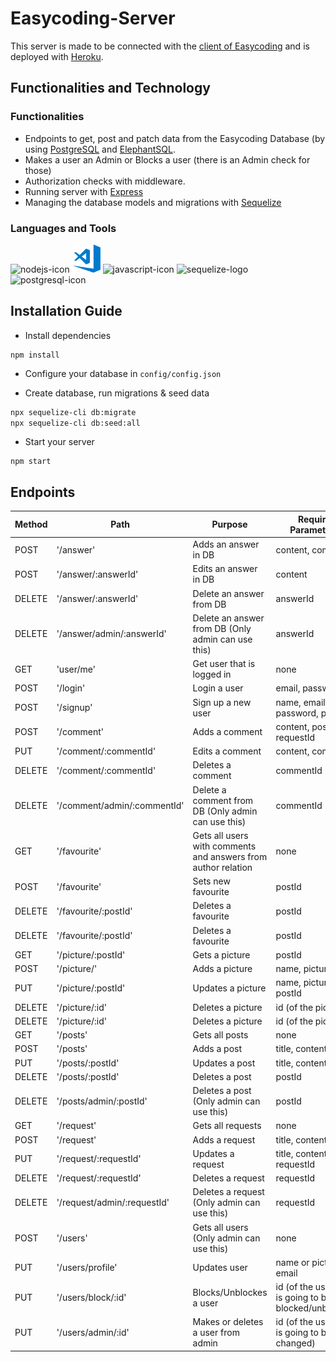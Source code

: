 # Easycoding-Server

This server is made to be connected with the [client of Easycoding](https://github.com/TSKraak/easycoding-fe) and is deployed with [Heroku](https://dashboard.heroku.com/apps).

## Functionalities and Technology

### Functionalities

- Endpoints to get, post and patch data from the Easycoding Database (by using [PostgreSQL](https://www.postgresql.org) and [ElephantSQL](https://www.elephantsql.com).
- Makes a user an Admin or Blocks a user (there is an Admin check for those)
- Authorization checks with middleware.
- Running server with [Express](https://expressjs.com)
- Managing the database models and migrations with [Sequelize](https://sequelize.org)

### Languages and Tools

<img src="https://camo.githubusercontent.com/fd1b1f4b9f0a1f6c2dfc6a96aac5f2a8f8b5a7a4df7be1fd2eba3f116eb9b8d1/68747470733a2f2f7777772e70696b706e672e636f6d2f706e676c2f6d2f3433302d343330393634305f6a732d6c6f676f2d6e6f64656a732d6c6f676f2d636c69706172742e706e67" alt="nodejs-icon" height="45px"/> <img src="https://raw.githubusercontent.com/github/explore/80688e429a7d4ef2fca1e82350fe8e3517d3494d/topics/visual-studio-code/visual-studio-code.png" alt="vscode-icon" height="45px" /> <img src="https://camo.githubusercontent.com/72c27477f91493365e44b44306740892911721464f3f25d5b706c5deab24bfc2/68747470733a2f2f75706c6f61642e77696b696d656469612e6f72672f77696b6970656469612f636f6d6d6f6e732f7468756d622f392f39392f556e6f6666696369616c5f4a6176615363726970745f6c6f676f5f322e7376672f34383070782d556e6f6666696369616c5f4a6176615363726970745f6c6f676f5f322e7376672e706e67" alt="javascript-icon" height="45px" /> <img src="https://cdn.worldvectorlogo.com/logos/sequelize.svg" alt="sequelize-logo" height="45px" /> <img src="https://upload.wikimedia.org/wikipedia/commons/thumb/2/29/Postgresql_elephant.svg/1200px-Postgresql_elephant.svg.png" alt="postgresql-icon" height="45px" />

## Installation Guide

- Install dependencies

```
npm install
```

- Configure your database in `config/config.json`


- Create database, run migrations & seed data

```bash
npx sequelize-cli db:migrate
npx sequelize-cli db:seed:all
```

- Start your server

```
npm start
```

## Endpoints

| Method       | Path | Purpose | Required Parameteres| Auth         |
| --------- | --------- | -------- | ------------------------------- | ----|
| POST        | '/answer'   | Adds an answer in DB  | content, commentId | yes |
| POST     | '/answer/:answerId' | Edits an answer in DB  | content | yes |
| DELETE | '/answer/:answerId'  | Delete an answer from DB | answerId | yes |
| DELETE | '/answer/admin/:answerId' | Delete an answer from DB (Only admin can use this)| answerId | yes  |
| GET | 'user/me' | Get user that is logged in | none | yes |
| POST | '/login' | Login a user | email, password | no |
| POST | '/signup' | Sign up a new user | name, email, password, picture | no |
| POST | '/comment' | Adds a comment | content, postId, requestId | yes |
| PUT | '/comment/:commentId' | Edits a comment | content, commentId | yes |
| DELETE | '/comment/:commentId' | Deletes a comment | commentId | yes |
| DELETE | '/comment/admin/:commentId' | Delete a comment from DB (Only admin can use this) | commentId | yes |
| GET | '/favourite' | Gets all users with comments and answers from author relation | none | yes |
| POST | '/favourite' | Sets new favourite | postId | yes |
| DELETE | '/favourite/:postId' | Deletes a favourite | postId | yes |
| DELETE | '/favourite/:postId' | Deletes a favourite | postId | yes |
| GET | '/picture/:postId' | Gets a picture | postId | yes |
| POST | '/picture/' | Adds a picture | name, picture | yes |
| PUT | '/picture/:postId' | Updates a picture | name, picture, postId | yes |
| DELETE | '/picture/:id' | Deletes a picture | id (of the picture) | yes |
| DELETE | '/picture/:id' | Deletes a picture | id (of the picture) | yes |
| GET | '/posts' | Gets all posts | none | no |
| POST | '/posts' | Adds a post | title, content | yes |
| PUT | '/posts/:postId' | Updates a post | title, content, postId | yes |
| DELETE | '/posts/:postId' | Deletes a post | postId | yes |
| DELETE | '/posts/admin/:postId' | Deletes a post (Only admin can use this) | postId | yes |
| GET | '/request' | Gets all requests | none | no |
| POST | '/request' | Adds a request | title, content | yes |
| PUT | '/request/:requestId' | Updates a request | title, content, requestId | yes |
| DELETE | '/request/:requestId' | Deletes a request | requestId | yes |
| DELETE | '/request/admin/:requestId' | Deletes a request (Only admin can use this) | requestId | yes |
| POST | '/users' | Gets all users (Only admin can use this) | none | yes |
| PUT | '/users/profile' | Updates user | name or picture or email | yes |
| PUT | '/users/block/:id' | Blocks/Unblockes a user | id (of the user that is going to be blocked/unblocked) | yes |
| PUT | '/users/admin/:id' | Makes or deletes a user from admin | id (of the user that is going to be changed) | yes |

